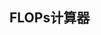 
<script src="https://cdn.jsdelivr.net/pyodide/v0.24.1/full/pyodide.js"></script>

<script type="text/javascript" src="https://cdn.bokeh.org/bokeh/release/bokeh-3.3.3.js"></script>
<script type="text/javascript" src="https://cdn.bokeh.org/bokeh/release/bokeh-widgets-3.3.3.min.js"></script>
<script type="text/javascript" src="https://cdn.bokeh.org/bokeh/release/bokeh-tables-3.3.3.min.js"></script>
<script type="text/javascript" src="https://cdn.jsdelivr.net/npm/@holoviz/panel@1.3.8/dist/panel.min.js"></script>

## FLOPs计算器

<div id="flop_calc"></div>
<script type="text/javascript">
    async function main(){
    let pyodide = await loadPyodide();
    await pyodide.loadPackage("micropip");
    const micropip = pyodide.pyimport("micropip");
    await micropip.install([
        "https://cdn.holoviz.org/panel/1.3.8/dist/wheels/bokeh-3.3.3-py3-none-any.whl",
        "https://cdn.holoviz.org/panel/1.3.8/dist/wheels/panel-1.3.8-py3-none-any.whl"]
    )
    pyodide.runPython(`
        import panel as pn
        from bokeh.models.formatters import PrintfTickFormatter

        pn.extension(sizing_mode="stretch_width")

        ModelSelector = pn.widgets.Select(name="model", value="LLaMa2 7B", options=[
            "Custom Model",
            "LLaMa 7B",
            "LLaMa2 7B",
        ])

        NSlider = pn.widgets.FloatSlider(start=1, end=200, step=0.1, 
            format=PrintfTickFormatter(format='%.1f B'), name='模型规模（B）')
        DSlider = pn.widgets.FloatSlider(start=1, end=5000, step=100, 
            format=PrintfTickFormatter(format='%.1f B'), name='数据规模（B）')
        CText = pn.widgets.StaticText(name="算力需求C（pf-day）")
        pfday = pn.widgets.StaticText(value="pf-day为1P FLOPs x 24小时，约为8.64E19")

        def callback(new):
            ModelSelector.value = "Custom Model"
            CText.value = "%.1f pf-day"%(6*NSlider.value*1E9*DSlider.value*1E9/8.64E19)
            return

        def select_model(new):
            if new == "Custom Model":
                return
            if new == "LLaMa2 7B":
                NSlider.value=7.0
                DSlider.value=2000
            elif new == "LLaMa 7B":
                NSlider.value=7.0
                DSlider.value=1500


        pn.Column(
            "算力计算器",
            ModelSelector,
            NSlider, DSlider, 
            CText, pfday,
            pn.bind(callback, NSlider),
            pn.bind(callback, DSlider),
            pn.bind(select_model, ModelSelector),
        ).servable(target='flop_calc');
    `);
    }
    main();
</script>